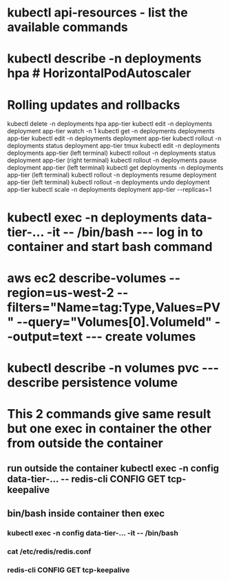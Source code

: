 # kubectl api-resources - list the available commands
# kubectl describe -n deployments hpa # HorizontalPodAutoscaler

# Rolling updates and rollbacks
kubectl delete -n deployments hpa app-tier
kubectl edit -n deployments deployment app-tier
watch -n 1 kubectl get -n deployments deployments app-tier
kubectl edit -n deployments deployment app-tier
kubectl rollout -n deployments status deployment app-tier
tmux
kubectl edit -n deployments deployments app-tier (left terminal)
kubectl rollout -n deployments status deployment app-tier (right terminal)
kubectl rollout -n deployments pause deployment app-tier (left terminal)
kubectl get deployments -n deployments app-tier (left terminal)
kubectl rollout -n deployments resume deployment app-tier (left terminal)
kubectl rollout -n deployments undo deployment app-tier
kubectl scale -n deployments deployment app-tier --replicas=1


# kubectl exec -n deployments data-tier-... -it -- /bin/bash  --- log in to container and start bash command 

# aws ec2 describe-volumes --region=us-west-2 --filters="Name=tag:Type,Values=PV" --query="Volumes[0].VolumeId" --output=text --- create volumes

# kubectl describe -n volumes pvc --- describe persistence volume

# This 2 commands give same result but one exec in container the other from outside the container
## run outside the container kubectl exec -n config data-tier-... -- redis-cli CONFIG GET tcp-keepalive
## bin/bash inside container then exec 
### kubectl exec -n config data-tier-... -it -- /bin/bash 
### cat /etc/redis/redis.conf
### redis-cli CONFIG GET tcp-keepalive






